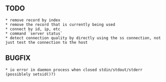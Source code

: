 ## TODO
    * remove record by index
    * remove the record that is currently being used
    * connect by id, ip, etc
    * command `server status`
    * detect connection quality by directly using the ss connection, not just test the connection to the host


## BUGFIX
    * io error in daemon process when closed stdin/stdout/stderr (possiblely setsid()?)
